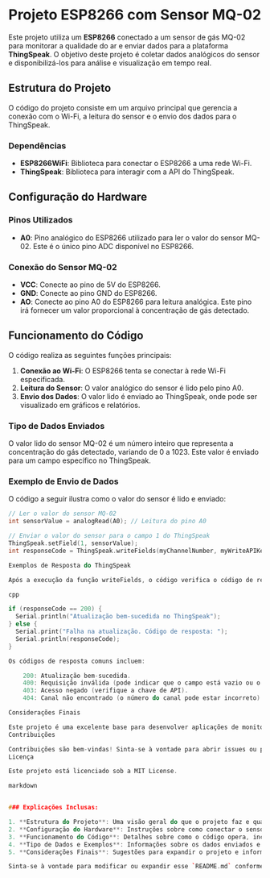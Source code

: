 # Projeto ESP8266 com Sensor MQ-02

Este projeto utiliza um **ESP8266** conectado a um sensor de gás MQ-02 para monitorar a qualidade do ar e enviar dados para a plataforma **ThingSpeak**. O objetivo deste projeto é coletar dados analógicos do sensor e disponibilizá-los para análise e visualização em tempo real.

## Estrutura do Projeto

O código do projeto consiste em um arquivo principal que gerencia a conexão com o Wi-Fi, a leitura do sensor e o envio dos dados para o ThingSpeak. 

### Dependências

- **ESP8266WiFi**: Biblioteca para conectar o ESP8266 a uma rede Wi-Fi.
- **ThingSpeak**: Biblioteca para interagir com a API do ThingSpeak.

## Configuração do Hardware

### Pinos Utilizados

- **A0**: Pino analógico do ESP8266 utilizado para ler o valor do sensor MQ-02. Este é o único pino ADC disponível no ESP8266.

### Conexão do Sensor MQ-02

- **VCC**: Conecte ao pino de 5V do ESP8266.
- **GND**: Conecte ao pino GND do ESP8266.
- **AO**: Conecte ao pino A0 do ESP8266 para leitura analógica. Este pino irá fornecer um valor proporcional à concentração de gás detectado.

## Funcionamento do Código

O código realiza as seguintes funções principais:

1. **Conexão ao Wi-Fi**: O ESP8266 tenta se conectar à rede Wi-Fi especificada.
2. **Leitura do Sensor**: O valor analógico do sensor é lido pelo pino A0.
3. **Envio dos Dados**: O valor lido é enviado ao ThingSpeak, onde pode ser visualizado em gráficos e relatórios.

### Tipo de Dados Enviados

O valor lido do sensor MQ-02 é um número inteiro que representa a concentração do gás detectado, variando de 0 a 1023. Este valor é enviado para um campo específico no ThingSpeak.

### Exemplo de Envio de Dados

O código a seguir ilustra como o valor do sensor é lido e enviado:

```cpp
// Ler o valor do sensor MQ-02
int sensorValue = analogRead(A0); // Leitura do pino A0

// Enviar o valor do sensor para o campo 1 do ThingSpeak
ThingSpeak.setField(1, sensorValue);
int responseCode = ThingSpeak.writeFields(myChannelNumber, myWriteAPIKey);

Exemplos de Resposta do ThingSpeak

Após a execução da função writeFields, o código verifica o código de resposta:

cpp

if (responseCode == 200) {
  Serial.println("Atualização bem-sucedida no ThingSpeak");
} else {
  Serial.print("Falha na atualização. Código de resposta: ");
  Serial.println(responseCode);
}

Os códigos de resposta comuns incluem:

    200: Atualização bem-sucedida.
    400: Requisição inválida (pode indicar que o campo está vazio ou o número do canal está incorreto).
    403: Acesso negado (verifique a chave de API).
    404: Canal não encontrado (o número do canal pode estar incorreto).

Considerações Finais

Este projeto é uma excelente base para desenvolver aplicações de monitoramento ambiental e pode ser expandido com mais sensores ou diferentes plataformas de visualização. Ao modificar ou expandir este projeto, considere a estrutura do código e a manutenção da clareza nas funções para facilitar a colaboração e a evolução do projeto.
Contribuições

Contribuições são bem-vindas! Sinta-se à vontade para abrir issues ou pull requests.
Licença

Este projeto está licenciado sob a MIT License.

markdown


### Explicações Inclusas:

1. **Estrutura do Projeto**: Uma visão geral do que o projeto faz e quais bibliotecas são necessárias.
2. **Configuração do Hardware**: Instruções sobre como conectar o sensor MQ-02 ao ESP8266.
3. **Funcionamento do Código**: Detalhes sobre como o código opera, incluindo a leitura do sensor e o envio de dados.
4. **Tipo de Dados e Exemplos**: Informações sobre os dados enviados e exemplos práticos.
5. **Considerações Finais**: Sugestões para expandir o projeto e informações sobre contribuições e licenciamento.

Sinta-se à vontade para modificar ou expandir esse `README.md` conforme necessário! Se precisar de mais detalhes ou ajustes, é só avisar.

